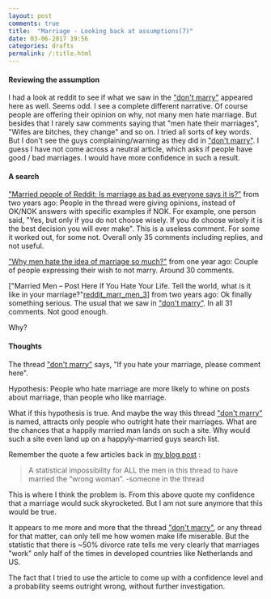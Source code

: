 ```yaml
---
layout: post
comments: true
title:  "Marriage - Looking back at assumptions(7)"
date: 03-06-2017 19:56
categories: drafts
permalink: /:title.html
---
```


#### Reviewing the assumption

I had a look at reddit to see if what we saw in the ["don't marry"][don't_marry] appeared here as well. Seems odd. I see a complete different narrative. Of course people are offering their opinion on why, not many men hate marriage. But besides that I rarely saw comments saying that "men hate their marriages", "Wifes are bitches, they change" and so on. I tried all sorts of key words. But I don't see the guys complaining/warning as they did in ["don't marry"][don't_marry]. I guess I have not come across a neutral article, which asks if people have good / bad marriages. I would have more confidence in such a result.

#### A search 
["Married people of Reddit: Is marriage as bad as everyone says it is?"][reddit_marr_men] from two years ago: People in the thread were giving opinions, instead of OK/NOK answers with specific examples if NOK. For example, one person said, "Yes, but only if you do not choose wisely. If you do choose wisely it is the best decision you will ever make". This is a useless comment. For some it worked out, for some not. Overall only 35 comments including replies, and not useful.

["Why men hate the idea of marriage so much?"][reddit_marr_men_2] from one year ago: Couple of people expressing their wish to not marry. Around 30 comments. 

["Married Men – Post Here If You Hate Your Life. Tell the world, what is it like in your marriage?"[reddit_marr_men_3]] from two years ago: Ok finally something serious. The usual that we saw in ["don't marry"][don't_marry]. In all 31 comments. Not good enough.

Why?
#### Thoughts

The thread ["don't marry"][don't_marry] says, "If you hate your marriage, please comment here". 

Hypothesis: People who hate marriage are more likely to whine on posts about marriage, than people who like marriage.

What if this hypothesis is true. And maybe the way this thread ["don't marry"][don't_marry] is named, attracts only people who outright hate their marriages. What are the chances that a happily married man lands on such a site. Why would such a site even land up on a happyly-married guys search list.

Remember the quote a few articles back in [my blog post][marr_thej] :
> A statistical impossibility for ALL the men in this thread to have married the “wrong woman”.
-someone in the thread

This is where I think the problem is. From this above quote my confidence that a marriage would suck skyrocketed. But I am not sure anymore that this would be true.

It appears to me more and more that the thread ["don't marry"][don't_marry], or any thread for that matter, can only tell me how women make life miserable. But the statistic that there is ~50% divorce rate tells me very clearly that marriages "work" only half of the times in developed countries like Netherlands and US. 

The fact that I tried to use the article to come up with a confidence level and a probability seems outright wrong, without further investigation.

[sex_stats]:http://healthresearchfunding.org/sexless-marriage-statistics/
[don't_marry]:https://dontmarry.wordpress.com/
[cryonics]:http://www.overcomingbias.com/2009/03/break-cryonics-down.html
[not_working]:http://mgtow.proboards.com/index.cgi?board=general&action=display&thread=415&page=1
[nl_mar_age]:http://www.iamexpat.nl/read-and-discuss/expat-page/news/the-dutch-getting-married-later-and-less-often
[daily_mail]:http://www.dailymail.co.uk/femail/article-3536424/How-times-week-REALLY-having-sex.html
[every_day]:https://www.everydayfamily.com/how-often-do-normal-couples-have-sex/
[wiki_divorce]:https://en.wikipedia.org/wiki/Divorce_demography
[scooby]:http://scoobysworkshop.com/bodybuilding-nutrition-made-simple/
[reddit_marr_men]:https://www.reddit.com/r/AskReddit/comments/31wlwy/serious_married_people_of_reddit_is_marriage_as/
[reddit_marr_men_2]:https://www.reddit.com/r/AskReddit/comments/473szp/why_men_hate_the_idea_of_marriage_so_much/
[reddit_marr_men_3]:https://www.reddit.com/r/AskReddit/comments/2ftvmj/married_men_post_here_if_you_hate_your_life_tell/
[marr_thej]:/marriage(2).html
